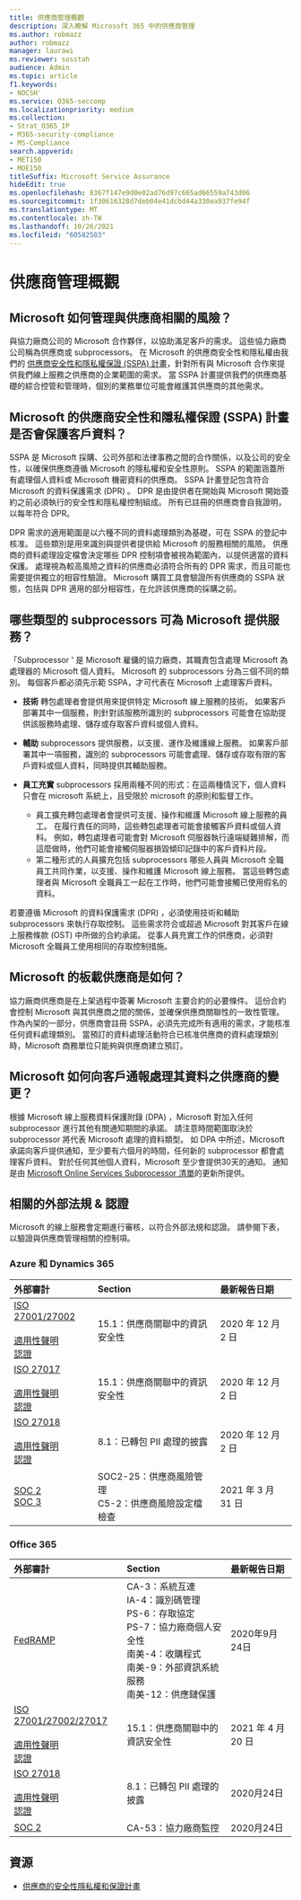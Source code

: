 ```yaml
---
title: 供應商管理概觀
description: 深入瞭解 Microsoft 365 中的供應商管理
ms.author: robmazz
author: robmazz
manager: laurawi
ms.reviewer: sosstah
audience: Admin
ms.topic: article
f1.keywords:
- NOCSH'
ms.service: O365-seccomp
ms.localizationpriority: medium
ms.collection:
- Strat_O365_IP
- M365-security-compliance
- MS-Compliance
search.appverid:
- MET150
- MOE150
titleSuffix: Microsoft Service Assurance
hideEdit: true
ms.openlocfilehash: 8367f147e9d0e02ad76d97c665ad66559a743d06
ms.sourcegitcommit: 1f30616328d7deb04e41dcbd44a330ea937fe94f
ms.translationtype: MT
ms.contentlocale: zh-TW
ms.lasthandoff: 10/26/2021
ms.locfileid: "60582503"
---
```

# <a name="supplier-management-overview"></a>供應商管理概觀

## <a name="how-does-microsoft-manage-risk-related-to-suppliers"></a>Microsoft 如何管理與供應商相關的風險？

與協力廠商公司的 Microsoft 合作夥伴，以協助滿足客戶的需求。 這些協力廠商公司稱為供應商或 subprocessors。 在 Microsoft 的供應商安全性和隱私權由我們的 [供應商安全性和隱私權保證 (SSPA) 計畫](https://www.microsoft.com/procurement/sspa?activetab=pivot1%3aprimaryr6)，針對所有與 Microsoft 合作來提供我們線上服務之供應商的企業範圍的需求。 當 SSPA 計畫提供我們的供應商基礎的綜合控管和管理時，個別的業務單位可能會維護其供應商的其他需求。

## <a name="how-does-microsofts-supplier-security-and-privacy-assurance-sspa-program-protect-customer-data"></a>Microsoft 的供應商安全性和隱私權保證 (SSPA) 計畫是否會保護客戶資料？

SSPA 是 Microsoft 採購、公司外部和法律事務之間的合作關係，以及公司的安全性，以確保供應商遵循 Microsoft 的隱私權和安全性原則。 SSPA 的範圍涵蓋所有處理個人資料或 Microsoft 機密資料的供應商。 SSPA 計畫登記包含符合 Microsoft 的資料保護需求 (DPR) 。 DPR 是由提供者在開始與 Microsoft 開始簽約之前必須執行的安全性和隱私權控制組成。 所有已註冊的供應商會自我證明，以每年符合 DPR。

DPR 需求的適用範圍是以六種不同的資料處理類別為基礎，可在 SSPA 的登記中核准。 這些類別是用來識別與提供者提供給 Microsoft 的服務相關的風險。 供應商的資料處理設定檔會決定哪些 DPR 控制項會被視為範圍內，以提供適當的資料保護。 處理視為較高風險之資料的供應商必須符合所有的 DPR 需求，而且可能也需要提供獨立的相容性驗證。 Microsoft 購買工具會驗證所有供應商的 SSPA 狀態，包括與 DPR 適用的部分相容性，在允許該供應商的採購之前。

## <a name="what-types-of-subprocessors-provide-services-for-microsoft"></a>哪些類型的 subprocessors 可為 Microsoft 提供服務？

「Subprocessor ' 是 Microsoft 雇傭的協力廠商，其職責包含處理 Microsoft 為處理器的 Microsoft 個人資料。 Microsoft 的 subprocessors 分為三個不同的類別。 每個客戶都必須先示範 SSPA，才可代表在 Microsoft 上處理客戶資料。

- **技術** 轉包處理者會提供用來提供特定 Microsoft 線上服務的技術。 如果客戶部署其中一個服務，則針對該服務所識別的 subprocessors 可能會在協助提供該服務時處理、儲存或存取客戶資料或個人資料。
- **輔助** subprocessors 提供服務，以支援、運作及維護線上服務。 如果客戶部署其中一項服務，識別的 subprocessors 可能會處理、儲存或存取有限的客戶資料或個人資料，同時提供其輔助服務。
- **員工充實** subprocessors 採用兩種不同的形式：在這兩種情況下，個人資料只會在 microsoft 系統上，且受限於 microsoft 的原則和監督工作。

    - 員工擴充轉包處理者會提供可支援、操作和維護 Microsoft 線上服務的員工。 在履行責任的同時，這些轉包處理者可能會接觸客戶資料或個人資料。 例如，轉包處理者可能會對 Microsoft 伺服器執行遠端疑難排解，而這麼做時，他們可能會接觸伺服器損毀傾印記錄中的客戶資料片段。
    - 第二種形式的人員擴充包括 subprocessors 哪些人員與 Microsoft 全職員工共同作業，以支援、操作和維護 Microsoft 線上服務。 當這些轉包處理者與 Microsoft 全職員工一起在工作時，他們可能會接觸已使用假名的資料。

若要遵循 Microsoft 的資料保護需求 (DPR) ，必須使用技術和輔助 subprocessors 來執行存取控制。 這些需求符合或超過 Microsoft 對其客戶在線上服務條款 (OST) 中所做的合約承諾。 從事人員充實工作的供應商，必須對 Microsoft 全職員工使用相同的存取控制措施。

## <a name="how-does-microsoft-onboard-suppliers"></a>Microsoft 的板載供應商是如何？

協力廠商供應商是在上架過程中簽署 Microsoft 主要合約的必要條件。 這份合約會控制 Microsoft 與其供應商之間的關係，並確保供應商關聯性的一致性管理。 作為內架的一部分，供應商會註冊 SSPA，必須先完成所有適用的需求，才能核准任何資料處理類別。 當預訂的資料處理活動符合已核准供應商的資料處理類別時，Microsoft 商務單位只能夠與供應商建立預訂。

## <a name="how-does-microsoft-notify-customers-of-changes-to-suppliers-who-process-their-data"></a>Microsoft 如何向客戶通報處理其資料之供應商的變更？

根據 Microsoft 線上服務資料保護附錄 (DPA) ，Microsoft 對加入任何 subprocessor 進行其他有關通知期間的承諾。 請注意時間範圍取決於 subprocessor 將代表 Microsoft 處理的資料類型。 如 DPA 中所述，Microsoft 承諾向客戶提供通知，至少要有六個月的時間，任何新的 subprocessor 都會處理客戶資料。 對於任何其他個人資料，Microsoft 至少會提供30天的通知。 通知是由 [Microsoft Online Services Subprocessor 清單](https://servicetrust.microsoft.com/ViewPage/TrustDocumentsV3?command=Download&downloadType=Document&downloadId=ede6342e-d641-4a9b-9162-7d66025003b0&tab=7f51cb60-3d6c-11e9-b2af-7bb9f5d2d913&docTab=7f51cb60-3d6c-11e9-b2af-7bb9f5d2d913_Subprocessor_List)的更新所提供。

## <a name="related-external-regulations--certifications"></a>相關的外部法規 & 認證

Microsoft 的線上服務會定期進行審核，以符合外部法規和認證。 請參閱下表，以驗證與供應商管理相關的控制項。

### <a name="azure-and-dynamics-365"></a>Azure 和 Dynamics 365

| **外部審計** | **Section** | **最新報告日期** |
|:--------------------|:------------|:-----------------------|  
| [ISO 27001/27002](https://servicetrust.microsoft.com/ViewPage/MSComplianceGuideV3?command=Download&downloadType=Document&downloadId=e9116047-f327-430c-a83f-166b7e561ad6&tab=7027ead0-3d6b-11e9-b9e1-290b1eb4cdeb&docTab=7027ead0-3d6b-11e9-b9e1-290b1eb4cdeb_ISO_Reports) <br><br> [適用性聲明](https://servicetrust.microsoft.com/ViewPage/MSComplianceGuideV3?command=Download&downloadType=Document&downloadId=00af6c3e-7f3e-4e0d-8b0e-79f45ef2cef1&tab=7027ead0-3d6b-11e9-b9e1-290b1eb4cdeb&docTab=7027ead0-3d6b-11e9-b9e1-290b1eb4cdeb_ISO_Reports) <br> [認證](https://servicetrust.microsoft.com/ViewPage/MSComplianceGuideV3?command=Download&downloadType=Document&downloadId=d7af5304-3a31-40e6-9abb-e26352305d41&tab=7027ead0-3d6b-11e9-b9e1-290b1eb4cdeb&docTab=7027ead0-3d6b-11e9-b9e1-290b1eb4cdeb_ISO_Reports) | 15.1：供應商關聯中的資訊安全性 | 2020 年 12 月 2 日 |
| [ISO 27017](https://servicetrust.microsoft.com/ViewPage/MSComplianceGuideV3?command=Download&downloadType=Document&downloadId=e9116047-f327-430c-a83f-166b7e561ad6&tab=7027ead0-3d6b-11e9-b9e1-290b1eb4cdeb&docTab=7027ead0-3d6b-11e9-b9e1-290b1eb4cdeb_ISO_Reports) <br><br> [適用性聲明](https://servicetrust.microsoft.com/ViewPage/MSComplianceGuideV3?command=Download&downloadType=Document&downloadId=a3bca0ac-867d-4204-b66b-13665f5f1e8d&tab=7027ead0-3d6b-11e9-b9e1-290b1eb4cdeb&docTab=7027ead0-3d6b-11e9-b9e1-290b1eb4cdeb_ISO_Reports) <br> [認證](https://servicetrust.microsoft.com/ViewPage/MSComplianceGuideV3?command=Download&downloadType=Document&downloadId=25718a8a-f34d-41e1-a95a-c49246508787&tab=7027ead0-3d6b-11e9-b9e1-290b1eb4cdeb&docTab=7027ead0-3d6b-11e9-b9e1-290b1eb4cdeb_ISO_Reports) | 15.1：供應商關聯中的資訊安全性 | 2020 年 12 月 2 日 |
| [ISO 27018](https://servicetrust.microsoft.com/ViewPage/MSComplianceGuideV3?command=Download&downloadType=Document&downloadId=e9116047-f327-430c-a83f-166b7e561ad6&tab=7027ead0-3d6b-11e9-b9e1-290b1eb4cdeb&docTab=7027ead0-3d6b-11e9-b9e1-290b1eb4cdeb_ISO_Reports) <br><br> [適用性聲明](https://servicetrust.microsoft.com/ViewPage/MSComplianceGuideV3?command=Download&downloadType=Document&downloadId=00af6c3e-7f3e-4e0d-8b0e-79f45ef2cef1&tab=7027ead0-3d6b-11e9-b9e1-290b1eb4cdeb&docTab=7027ead0-3d6b-11e9-b9e1-290b1eb4cdeb_ISO_Reports) <br> [認證](https://servicetrust.microsoft.com/ViewPage/MSComplianceGuideV3?command=Download&downloadType=Document&downloadId=56904fc3-0942-4ff5-9eef-7cabc751a25c&tab=7027ead0-3d6b-11e9-b9e1-290b1eb4cdeb&docTab=7027ead0-3d6b-11e9-b9e1-290b1eb4cdeb_ISO_Reports) |  8.1：已轉包 PII 處理的披露 | 2020 年 12 月 2 日 |
| [SOC 2](https://servicetrust.microsoft.com/ViewPage/MSComplianceGuideV3?command=Download&downloadType=Document&downloadId=234a0f57-83c1-4afc-a586-a0e7a59592f7&tab=7027ead0-3d6b-11e9-b9e1-290b1eb4cdeb&docTab=7027ead0-3d6b-11e9-b9e1-290b1eb4cdeb_SOC_%2F_SSAE_16_Reports) <br> [SOC 3](https://servicetrust.microsoft.com/ViewPage/MSComplianceGuideV3?command=Download&downloadType=Document&downloadId=75c8cbf6-e456-473c-a05e-34fea888ec2a&tab=7027ead0-3d6b-11e9-b9e1-290b1eb4cdeb&docTab=7027ead0-3d6b-11e9-b9e1-290b1eb4cdeb_SOC_%2F_SSAE_16_Reports) | SOC2-25：供應商風險管理 <br> C5-2：供應商風險設定檔檢查| 2021 年 3 月 31 日 |

### <a name="office-365"></a>Office 365

| **外部審計** | **Section** | **最新報告日期** |
|:--------------------|:------------|:-----------------------|  
| [FedRAMP](https://compliance.microsoft.com/compliancemanager) | CA-3：系統互連 <br> IA-4：識別碼管理 <br> PS-6：存取協定 <br> PS-7：協力廠商個人安全性 <br> 南美-4：收購程式 <br> 南美-9：外部資訊系統服務 <br> 南美-12：供應鏈保護 | 2020年9月24日 |
| [ISO 27001/27002/27017](https://servicetrust.microsoft.com/ViewPage/MSComplianceGuideV3?command=Download&downloadType=Document&downloadId=8d625374-4f2d-49f8-9d37-a4281ba98222&tab=7027ead0-3d6b-11e9-b9e1-290b1eb4cdeb&docTab=7027ead0-3d6b-11e9-b9e1-290b1eb4cdeb_ISO_Reports) <br><br> [適用性聲明](https://servicetrust.microsoft.com/ViewPage/MSComplianceGuideV3?command=Download&downloadType=Document&downloadId=c0df4ce8-c77e-4183-84eb-c8688470d8b1&tab=7027ead0-3d6b-11e9-b9e1-290b1eb4cdeb&docTab=7027ead0-3d6b-11e9-b9e1-290b1eb4cdeb_ISO_Reports) <br> [認證](https://servicetrust.microsoft.com/ViewPage/MSComplianceGuideV3?command=Download&downloadType=Document&downloadId=1e84a14a-2468-45ac-9412-5e53250d57ec&tab=7027ead0-3d6b-11e9-b9e1-290b1eb4cdeb&docTab=7027ead0-3d6b-11e9-b9e1-290b1eb4cdeb_ISO_Reports) | 15.1：供應商關聯中的資訊安全性 | 2021 年 4 月 20 日 |
| [ISO 27018](https://servicetrust.microsoft.com/ViewPage/MSComplianceGuideV3?command=Download&downloadType=Document&downloadId=8d625374-4f2d-49f8-9d37-a4281ba98222&tab=7027ead0-3d6b-11e9-b9e1-290b1eb4cdeb&docTab=7027ead0-3d6b-11e9-b9e1-290b1eb4cdeb_ISO_Reports) <br><br> [適用性聲明](https://servicetrust.microsoft.com/ViewPage/MSComplianceGuideV3?command=Download&downloadType=Document&downloadId=c0df4ce8-c77e-4183-84eb-c8688470d8b1&tab=7027ead0-3d6b-11e9-b9e1-290b1eb4cdeb&docTab=7027ead0-3d6b-11e9-b9e1-290b1eb4cdeb_ISO_Reports) <br> [認證](https://servicetrust.microsoft.com/ViewPage/MSComplianceGuideV3?command=Download&downloadType=Document&downloadId=43e89534-f48d-42ea-a7a7-3523ff516036&tab=7027ead0-3d6b-11e9-b9e1-290b1eb4cdeb&docTab=7027ead0-3d6b-11e9-b9e1-290b1eb4cdeb_ISO_Reports) | 8.1：已轉包 PII 處理的披露 | 2020月24日 |
| [SOC 2](https://servicetrust.microsoft.com/ViewPage/MSComplianceGuideV3?command=Download&downloadType=Document&downloadId=a73c1738-7892-42b7-acd3-87b6371c53f6&tab=7027ead0-3d6b-11e9-b9e1-290b1eb4cdeb&docTab=7027ead0-3d6b-11e9-b9e1-290b1eb4cdeb_SOC_%2F_SSAE_16_Reports) | CA-53：協力廠商監控 | 2020月24日 |

## <a name="resources"></a>資源

- [供應商的安全性隱私權和保證計畫](https://www.microsoft.com/procurement/sspa?activetab=pivot1%3aprimaryr6)

